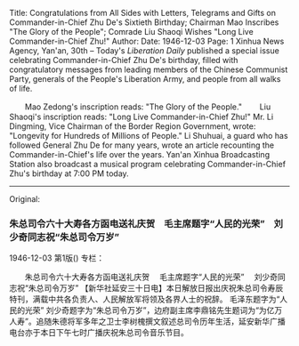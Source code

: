 Title: Congratulations from All Sides with Letters, Telegrams and Gifts on Commander-in-Chief Zhu De's Sixtieth Birthday; Chairman Mao Inscribes "The Glory of the People"; Comrade Liu Shaoqi Wishes "Long Live Commander-in-Chief Zhu!"
Author:
Date: 1946-12-03
Page: 1
Xinhua News Agency, Yan'an, 30th – Today's *Liberation Daily* published a special issue celebrating Commander-in-Chief Zhu De's birthday, filled with congratulatory messages from leading members of the Chinese Communist Party, generals of the People's Liberation Army, and people from all walks of life.

　　Mao Zedong's inscription reads: "The Glory of the People."
　　Liu Shaoqi's inscription reads: "Long Live Commander-in-Chief Zhu!" Mr. Li Dingming, Vice Chairman of the Border Region Government, wrote: "Longevity for Hundreds of Millions of People." Li Shuhuai, a guard who has followed General Zhu De for many years, wrote an article recounting the Commander-in-Chief's life over the years. Yan'an Xinhua Broadcasting Station also broadcast a musical program celebrating Commander-in-Chief Zhu's birthday at 7:00 PM today.



<hr /> 

Original: 


### 朱总司令六十大寿各方函电送礼庆贺　毛主席题字“人民的光荣”　刘少奇同志祝“朱总司令万岁”

1946-12-03
第1版()
专栏：

　　朱总司令六十大寿各方函电送礼庆贺
  　毛主席题字“人民的光荣”
  　刘少奇同志祝“朱总司令万岁”
    【新华社延安三十日电】本日解放日报出庆祝朱总司令寿辰特刊，满载中共各负责人、人民解放军将领及各界人士的祝辞。
        毛泽东题字为“人民的光荣”
    刘少奇题字为“朱总司令万岁”，边府副主席李鼎铭先生题词为“为亿万人寿”。追随朱德将军多年之卫士李树槐撰文叙述总司令历年生活，延安新华广播电台亦于本日下午七时广播庆祝朱总司令音乐节目。
